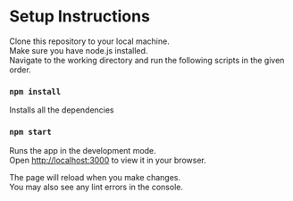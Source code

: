 # Setup Instructions  

Clone this repository to your local machine.  
Make sure you have node.js installed.  
Navigate to the working directory and run the following scripts in the given order.  

### `npm install`

Installs all the dependencies

### `npm start`

Runs the app in the development mode.\
Open [http://localhost:3000](http://localhost:3000) to view it in your browser.

The page will reload when you make changes.\
You may also see any lint errors in the console.
